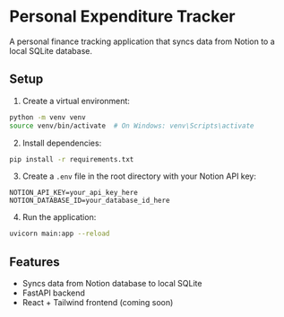 # Personal Expenditure Tracker

A personal finance tracking application that syncs data from Notion to a local SQLite database.

## Setup

1. Create a virtual environment:
```bash
python -m venv venv
source venv/bin/activate  # On Windows: venv\Scripts\activate
```

2. Install dependencies:
```bash
pip install -r requirements.txt
```

3. Create a `.env` file in the root directory with your Notion API key:
```
NOTION_API_KEY=your_api_key_here
NOTION_DATABASE_ID=your_database_id_here
```

4. Run the application:
```bash
uvicorn main:app --reload
```

## Features

- Syncs data from Notion database to local SQLite
- FastAPI backend
- React + Tailwind frontend (coming soon) 